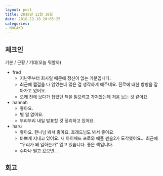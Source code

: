 ```yaml
---
layout: post
title: 2018년 12월 18일
date: 2018-12-18 20:05:25
categories:
- MOGAKO
---
```


## 체크인

기분 / 근황 / 기대(오늘 뭐할까)

* fred
  * 지난주부터 회사일 때문에 정신이 없는 기분입니다.
  * 최근에 랩걸을 다 읽었는데 많은 걸 생각하게 해주네요. 진로에 대한 방향을 잡아가고 있어요.
  * 오래 전에 보다가 접었던 책을 읽으려고 가져왔는데 처음 보는 것 같아요.
* hannah
  * 좋아요.
  * 별 일 없어요.
  * 부랴부랴 내일 발표할 것 정리하고 있어요.
* haru
  * 좋아요. 한나님 봐서 좋아요. 프레드님도 봐서 좋아요.
  * 바쁘게 지내고 있어요. 새 아이패드 프로와 애플 펜슬2가 도착했어요... 최근에 "우리가 왜 일하는가" 읽고 있습니다. 좋은 책입니다.
  * 수다나 떨고 갔으면...

## 회고
